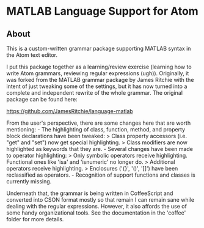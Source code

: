 # MATLAB Language Support for Atom

## About
This is a custom-written grammar package supporting MATLAB syntax in the Atom text editor.

I put this package together as a learning/review exercise (learning how to write Atom grammars, reviewing regular expressions (ugh)). Originally, it was forked from the MATLAB grammar package by James Ritchie with the intent of just tweaking some of the settings, but it has now turned into a complete and independent rewrite of the whole grammar. The original package can be found here:

https://github.com/JamesRitchie/language-matlab

From the user's perspective, there are some changes here that are worth mentioning:
    - The highlighting of class, function, method, and property block declarations have been tweaked:
      > Class property accessors (i.e. "get" and "set") now get special highlighting.
      > Class modifiers are now highlighted as keywords that they are.
    - Several changes have been made to operator highlighting:
      > Only symbolic operators receive highlighting. Functional ones like 'isa' and 'isnumeric' no longer do.
      > Additional operators receive highlighting.
      > Enclosures ('{}', '()', '[]') have been reclassified as operators.
    - Recognition of support functions and classes is currently missing.

Underneath that, the grammar is being written in CoffeeScript and converted into CSON format mostly so that remain I can remain sane while dealing with the regular expressions. However, it also affords the use of some handy organizational tools. See the documentation in the 'coffee' folder for more details.

